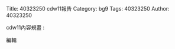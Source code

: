 Title: 40323250 cdw11報告
Category: bg9
Tags: 40323250
Author: 40323250

cdw11內容規畫 :  
<!-- PELICAN_END_SUMMARY -->

編輯